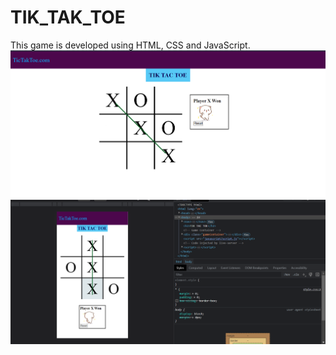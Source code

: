 # TIK_TAK_TOE
This game is developed using HTML, CSS and JavaScript.
![Desktop View](projectimages/desktopView.png)
![Responsive View](projectimages/responsive.png)

